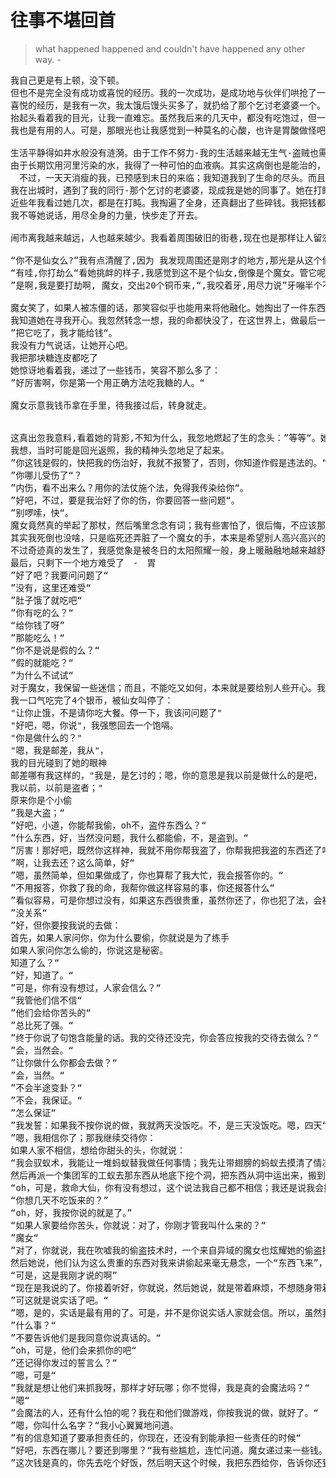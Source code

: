 # 往事不堪回首


> what happened happened and couldn't have happened any other way.  - <The Matrix> 

<pre>
我自己更是有上顿，没下顿。
但也不是完全没有成功或喜悦的经历。我的一次成功，是成功地与伙伴们哄抢了一个乞讨老婆婆的钱罐。
喜悦的经历，是我有一次，我太饿后馒头买多了，就扔给了那个乞讨老婆婆一个。老婆婆那连声和道谢，以及
抬起头看着我的目光，让我一直难忘。虽然我后来的几天中，都没有吃饱过，但一想起那目光，我就感觉很满足：
我也是有用的人。可是，那眼光也让我感觉到一种莫名的心酸，也许是胃酸做怪吧。

生活平静得如井水般没有涟漪。由于工作不努力-我的生活越来越无生气-盗贼也需要拼命工作的。
由于长期饮用河里污染的水，我得了一种可怕的血液病。其实这病倒也是能治的，但需要非常多的钱-至少对我来讲，是天文数字。我的身体日渐虚弱。由于病痛，我不用装就显得很可怜，所以，虽然本职的偷盗早已做不了，但是乞讨倒是收益不错。
　不过，一天天消瘦的我，已预感到末日的来临；我知道我到了生命的尽头。而且，即使这样的生命能维持下去，这样的生活又有什么意义呢？我要找个地方了结。但不能让别人看笑话。我要走得越远越好...
我在出城时，遇到了我的同行-那个乞讨的老婆婆，现成我是她的同事了。她在打盹，没有看我。她的年龄很大了，
近些年我看过她几次，都是在打盹。我掏遍了全身，还真翻出了些碎钱。我把钱都放到了婆婆的钵里，钱币碰撞的声音将婆婆吵醒了，我真后悔。谢谢，谢谢，谢谢。婆婆无力地说，抬头看了我一眼，然后漏出惊异的眼神。
我不等她说话，用尽全身的力量，快步走了开去。

闹市离我越来越远，人也越来越少。我看着周围破旧的街巷,现在也是那样让人留恋。再见了,永不再见了。我虽然没 有眼泪下来,但我心里早已是难过到极点。我凭着仅有的体力,沿街向东缓缓地走着。走到走出街的尽头。周 围真的荒凉了,蒿草越来越高,我要找个没有打扰的地方,晒着太阳,静静地离去。我喘着长气,一步步地向 前走,我感觉已到了世界的尽头。我要走得远远的,要是被野狗给吃了就太倒霉了。终于我走不动了,我爬到 路边的草地上,找到一棵树,靠在树上,向着南方,缓缓关上了眼。 不知过了多久,我努力再睁开眼,想看 这世界最后一眼。我却看到一个人站在我面前。仔细看时,我知道我完了,不过也好,因我竟然来到了天堂。 周围都发着光,站在我面前的是个仙女,她全身是白色的,好象有些淡紫色。不过衣领和袖子是明显的蓝紫色的,非 常显眼。我始终弄不清,我对这身衣服一直记得非常清晰,按理说当时我不应看得很清。可以我但清晰地记得 很个颜色,甚至十几年后,我的记忆一点也没有变化。我努力开始说话,“我真的能进天堂么”?“天堂”? 那我可不知道。这个地方是叫天堂的么?“

“你不是仙女么?”我有点清醒了,因为 我发现周围还是刚才的地方,那光是从这个仙女身上发出的,可能是我眼睛还是看不清,不过我确实感觉她在 发着光。“仙女?,也许吧”我路过这里,碰巧看到你倒在这里,看上去不是很好,你需要什么帮助么?”我 这时被拉回到了现实,现实是想到个死的地方都这么难：临死还是被人看到了。我没好气地说“钱,把钱交出来！”
“有哇,你打劫么“看她挑衅的样子,我感觉到这不是个仙女,倒像是个魔女。管它呢,有人送我走也好。
”是啊,我是要打劫啊, 魔女，交出20个铜币来,“,我咬着牙,用尽力说”牙嘣半个不字,哼“哼。”我没有力量说下去了,魔女倒很配 合,真的显出很害怕的样子,开始认真在身上的褡裢里翻找,找了半天。摇摇头,叹口气。我只有2个铜币, 银币可以么?我还有金币。“嗯,今天便宜你了,拿出10个金币,放你走人”给你银币可以么?金币太沉，我担心你拿不动。“我没有多少 力气了,”当然不可以“我哪里还有好气说话。

魔女笑了，如果人被冻僵的话，那笑容似乎也能用来将他融化。她掏出了一件东西，”5个银币，再加上这块糖，可以了吧？“
我知道她在寻我开心。我忽然转念一想，我的命都快没了，在这世界上，做最后一件能让别人开心的事，不也是算没有枉活一次么？我不再说话，无力地接过糖。
”把它吃了，我才能给钱“。
我没有力气说话，让她开心吧。
我把那块糖连皮都吃了
她惊讶地看着我，递过了一些钱币，笑容不那么多了：
”好厉害啊，你是第一个用正确方法吃我糖的人。“

魔女示意我钱币拿在手里，待我接过后，转身就走。


这真出忽我意料,看着她的背影,不知为什么，我忽地燃起了生的念头：”等等“。她回过头,”还有什么吩咐么?“ 我这时才看到,她的手里拿着一个法仗，和传说中的魔法师一样。
我想，当时可能是回光返照，我的精神头忽地足了起来。
”你这钱是假的，快把我的伤治好，我就不报警了，否则，你知道作假是违法的。“
”你哪儿受伤了“？
”内伤，看不出来么？用你的法仗施个法，免得我传染给你“。
”好吧，不过，要是我治好了你的伤，你要回答一些问题“。
”别啰嗦，快“。
魔女竟然真的举起了那杖，然后嘴里念念有词；我有些害怕了，很后悔，不应该那么胡言乱语，看来熱怒了她，真的要弄死我了。
其实我死倒也没啥，只是临死还弄脏了一个魔女的手，本来是希望别人高兴高兴的。
不过奇迹真的发生了，我感觉象是被冬日的太阳照耀一般，身上暖融融地越来越舒服，原来的难受的感觉越来越远...
最后，只剩下一个地方难受了　-　胃
”好了吧？我要问问题了“
”没有，这里还难受“
”肚子饿了就吃吧“
”你有吃的么？“
“给你钱了呀”
”那能吃么！“
”你不是说是假的么？“
”假的就能吃？“
”为什么不试试“
对于魔女，我保留一些迷信；而且，不能吃又如何，本来就是要给别人些开心。我拿起了那个银光闪闪的硬币，咬了下去　-　还真能咬动，而且味道，却是怪怪的。
我一口气吃完了4个银币，被仙女叫停了：
"让你止饿，不是请你吃大餐。停一下，我该问问题了"
"好吧，嗯，你说"，我强憋回去一个饱嗝。
"你是做什么的？"
"嗯，我是邮差，我从"，
我的目光碰到了她的眼神
邮差哪有我这样的，"我是，是乞讨的；嗯，你的意思是我以前是做什么的是吧，
我以前，以前是盗者；"
原来你是个小偷
”我是大盗；“
”好吧，小道，你能帮我偷，oh不，盗件东西么？“
”什么东西，好，当然没问题，我什么都能偷，不，是盗到。“
”厉害！那好吧，既然你这样神，我就不用你帮我盗了，你帮我把我盗的东西还了吧。“
”啊，让我去还？这么简单，好“
”嗯，虽然简单，但如果做成了，你也算帮了我大忙，我会报答你的。“
”不用报答，你救了我的命，我帮你做这样容易的事，你还报答什么“
”看似容易，可是你想过没有，如果这东西很贵重，虽然你还了，你也犯了法，会被抓的。“
”没关系“
”好，但你要按我说的去做：
首先，如果人家问你，你为什么要偷，你就说是为了练手
如果人家问你怎么偷的，你说这是秘密。
知道了么？“
”好，知道了。“
”可是，你有没有想过，人家会信么？“
”我管他们信不信“
”他们会给你苦头的“
”总比死了强。“
”终于你说了句饱含能量的话。我的交待还没完，你会答应按我的交待去做么？“
”会，当然会。“
”让你做什么你都会去做？“
”会，当然。“
”不会半途变卦？“
”不会，我保证。“
”怎么保证“
”我发誓：如果我不按你说的做，我就两天没饭吃。不，是三天没饭吃。嗯，四天“
”嗯，我相信你了；那我继续交待你：
如果人家不相信，想给你甜头的头，你就说：
“我会驭蚁术，我能让一堆蚂蚁替我做任何事情；我先让带翅膀的蚂蚁去摸清了情况。然后让一大队兵蚁消灭那里的守卫。
然后再派一个集团军的工蚁去那东西从地底下挖个洞，把东西从洞中运出来，搬到我手里。就是这样简单。至于那个大洞为什么没了，是因为我又派蚁兵把它填上了；另外，我会说蚂蚁话，多会一门语言很有用的，是不是。”
“oh，可是，救命大仙，你有没有想过，这个说法我自己都不相信；我还是说我会搬运魔法吧，“东西飞来”，那东西就飞来了。这样人家就会更相信些。”
“你想几天不吃饭来的？”
“oh，好，我按你说的就是了。”
“如果人家要给你苦头，你就说：对了，你刚才管我叫什么来的？“
”魔女“
”对了，你就说，我在吹嘘我的偷盗技术时，一个来自异域的魔女也炫耀她的偷盗技术。她说她偷了你们的至宝“金字塔”。我不相信，
然后她说，他们认为这么贵重的东西对我来讲偷起来毫无悬念，一个“东西飞来”，那东西就飞来了。
“可是，这是我刚才说的啊”
“现在是我说的了。你接着听好，你就说，然后她说，就是带着麻烦，不想随身带着了，蛮重的；所以就把这东西给我了，她说就是偷偷练手玩。我想，把这东西还给你们，说不定能打赏我点钱”
”可这就是说实话了吧。“
”嗯，是的，实话是最有用的了。可是，并不是你说实话人家就会信。所以，虽然我不要求你说慌，但你要答应有一件事不能说。“
”什么事？“
”不要告诉他们是我同意你说真话的。“
”oh，可是，他们会来抓你的吧“
”还记得你发过的誓言么？“
”嗯，可是“
”我就是想让他们来抓我呀，那样才好玩哪；你不觉得，我是真的会魔法吗？“
”嗯“
”会魔法的人，还有什么怕的呢？我在和他们做游戏，你按我说的做，就好了。“
”嗯，你叫什么名字？“我小心翼翼地问道。
”有的信息知道了要承担责任的，你现在，还没有到能承担一些责任的时候“
”好吧，东西在哪儿？要还到哪里？“我有些尴尬，连忙问道。魔女递过来一些钱。
”这次钱是真的，你先去吃个好饭，然后明天这个时候，我把东西给你，告诉你还到哪；“
</pre>